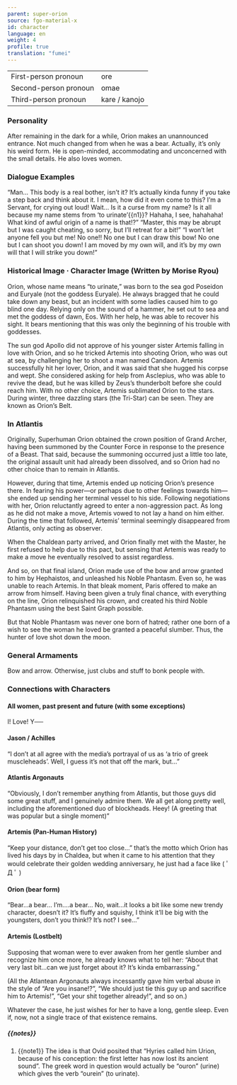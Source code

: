 ```yaml
---
parent: super-orion
source: fgo-material-x
id: character
language: en
weight: 4
profile: true
translation: "fumei"
---
```


<table>
  <tr><td>First-person pronoun</td><td>ore</td></tr>
  <tr><td>Second-person pronoun</td><td>omae</td></tr>
  <tr><td>Third-person pronoun</td><td>kare / kanojo</td></tr>
</table>

### Personality

After remaining in the dark for a while, Orion makes an unannounced entrance.
Not much changed from when he was a bear. Actually, it’s only his weird form.
He is open-minded, accommodating and unconcerned with the small details. He also loves women.

### Dialogue Examples

“Man… This body is a real bother, isn’t it?
It’s actually kinda funny if you take a step back and think about it.
I mean, how did it even come to this?
I’m a Servant, for crying out loud!
Wait… Is it a curse from my name?
Is it all because my name stems from ‘to urinate’{{n1}}?
Hahaha, I see, hahahaha!
What kind of awful origin of a name is that!?” “Master, this may be abrupt but I was caught cheating, so sorry, but I’ll retreat for a bit!”
“I won’t let anyone fell you but me!
No one!!
No one but I can draw this bow!
No one but I can shoot you down!
I am moved by my own will, and it’s by my own will that I will strike you down!”

### Historical Image · Character Image (Written by Morise Ryou)

Orion, whose name means “to urinate,” was born to the sea god Poseidon and Euryale (not the goddess Euryale).
He always bragged that he could take down any beast, but an incident with some ladies caused him to go blind one day.
Relying only on the sound of a hammer, he set out to sea and met the goddess of dawn, Eos. With her help, he was able to recover his sight.
It bears mentioning that this was only the beginning of his trouble with goddesses.

The sun god Apollo did not approve of his younger sister Artemis falling in love with Orion, and so he tricked Artemis into shooting Orion, who was out at sea, by challenging her to shoot a man named Candaon. Artemis successfully hit her lover, Orion, and it was said that she hugged his corpse and wept.
She considered asking for help from Asclepius, who was able to revive the dead, but he was killed by Zeus’s thunderbolt before she could reach him. With no other choice, Artemis sublimated Orion to the stars.
During winter, three dazzling stars (the Tri-Star) can be seen. They are known as Orion’s Belt.

### In Atlantis

Originally, Superhuman Orion obtained the crown position of Grand Archer, having been summoned by the Counter Force in response to the presence of a Beast.
That said, because the summoning occurred just a little too late, the original assault unit had already been dissolved, and so Orion had no other choice than to remain in Atlantis.

However, during that time, Artemis ended up noticing Orion’s presence there.
In fearing his power—or perhaps due to other feelings towards him—she ended up sending her terminal vessel to his side.
Following negotiations with her, Orion reluctantly agreed to enter a non-aggression pact.
As long as he did not make a move, Artemis vowed to not lay a hand on him either.
During the time that followed, Artemis’ terminal seemingly disappeared from Atlantis, only acting as observer.

When the Chaldean party arrived, and Orion finally met with the Master, he first refused to help due to this pact, but sensing that Artemis was ready to make a move he eventually resolved to assist regardless.

And so, on that final island, Orion made use of the bow and arrow granted to him by Hephaistos, and unleashed his Noble Phantasm.
Even so, he was unable to reach Artemis.
In that bleak moment, Paris offered to make an arrow from himself.
Having been given a truly final chance, with everything on the line, Orion relinquished his crown,
and created his third Noble Phantasm using the best Saint Graph possible.

But that Noble Phantasm was never one born of hatred; rather one born of a wish to see the woman he loved be granted a peaceful slumber.
Thus, the hunter of love shot down the moon.

### General Armaments

Bow and arrow.
Otherwise, just clubs and stuff to bonk people with.

### Connections with Characters

#### All women, past present and future (with some exceptions)

I! Love! Y──

#### Jason / Achilles

“I don’t at all agree with the media’s portrayal of us as ‘a trio of greek muscleheads’. Well, I guess it’s not that off the mark, but…”

#### Atlantis Argonauts

“Obviously, I don’t remember anything from Atlantis, but those guys did some great stuff, and I genuinely admire them. We all get along pretty well, including the aforementioned duo of blockheads. Heey! (A greeting that was popular but a single moment)”

#### Artemis (Pan-Human History)

“Keep your distance, don’t get too close…” that’s the motto which Orion has lived his days by in Chaldea, but when it came to his attention that they would celebrate their golden wedding anniversary, he just had a face like ( ﾟ Д ﾟ )

#### Orion (bear form)

“Bear…a bear…
I’m….a bear…
No, wait…it looks a bit like some new trendy character, doesn’t it?
It’s fluffy and squishy, I think it’ll be big with the youngsters, don’t you think!?
It’s not? I see…”

#### Artemis (Lostbelt)

Supposing that woman were to ever awaken from her gentle slumber and recognize him once more, he already knows what to tell her:
“About that very last bit…can we just forget about it? It’s kinda embarrassing.”

(All the Atlantean Argonauts always incessantly gave him verbal abuse in the style of “Are you insane!?”, “We should just tie this guy up and sacrifice him to Artemis!”, “Get your shit together already!”, and so on.)

Whatever the case, he just wishes for her to have a long, gentle sleep.
Even if, now, not a single trace of that existence remains.

##### {{notes}}

1. {{note1}} The idea is that Ovid posited that “Hyries called him Urion, because of his conception: the first letter has now lost its ancient sound”. The greek word in question would actually be “ouron” (urine) which gives the verb “ourein” (to urinate).
